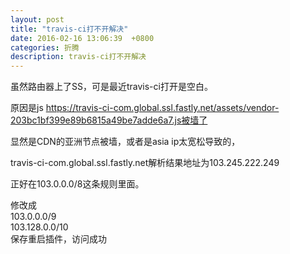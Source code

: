 ```yaml
---
layout: post
title: "travis-ci打不开解决"
date: 2016-02-16 13:06:39  +0800
categories: 折腾 
description: travis-ci打不开解决
---
```


虽然路由器上了SS，可是最近travis-ci打开是空白。

原因是js https://travis-ci-com.global.ssl.fastly.net/assets/vendor-203bc1bf399e89b6815a49be7adde6a7.js被墙了

显然是CDN的亚洲节点被墙，或者是asia ip太宽松导致的，

travis-ci-com.global.ssl.fastly.net解析结果地址为103.245.222.249

正好在103.0.0.0/8这条规则里面。

修改成  
103.0.0.0/9  
103.128.0.0/10  
保存重启插件，访问成功
